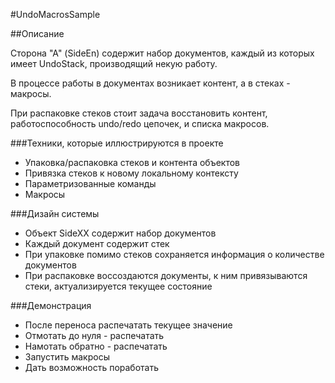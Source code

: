 #UndoMacrosSample

##Описание

Сторона "А" (SideEn) содержит набор документов, каждый из которых имеет UndoStack, производящий некую работу.

В процессе работы в документах возникает контент, а в стеках - макросы.

При распаковке стеков стоит задача восстановить контент, работоспособность undo/redo цепочек, и списка макросов.

###Техники, которые иллюстрируются в проекте

* Упаковка/распаковка стеков и контента объектов
* Привязка стеков к новому локальному контексту
* Параметризованные команды
* Макросы

###Дизайн системы

* Объект SideXX содержит набор документов
* Каждый документ содержит стек
* При упаковке помимо стеков сохраняется информация о количестве документов
* При распаковке воссоздаются документы, к ним привязываются стеки, актуализируется текущее состояние

###Демонстрация

* После переноса распечатать текущее значение
* Отмотать до нуля - распечатать
* Намотать обратно - распечатать
* Запустить макросы
* Дать возможность поработать
